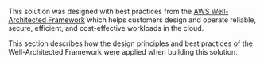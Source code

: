 This solution was designed with best practices from the [AWS Well-Architected Framework](well-architected-framework) which helps customers design and operate reliable, secure, efficient, and cost-effective workloads in the cloud. 

This section describes how the design principles and best practices of the Well-Architected Framework were applied when building this solution. 

[well-architected-framework]:https://aws.amazon.com/architecture/well-architected/?wa-lens-whitepapers.sort-by=item.additionalFields.sortDate&wa-lens-whitepapers.sort-order=desc&wa-guidance-whitepapers.sort-by=item.additionalFields.sortDate&wa-guidance-whitepapers.sort-order=desc
